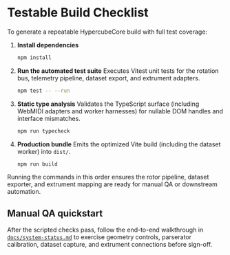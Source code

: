 # Testable Build Checklist

To generate a repeatable HypercubeCore build with full test coverage:

1. **Install dependencies**
   ```bash
   npm install
   ```
2. **Run the automated test suite**
   Executes Vitest unit tests for the rotation bus, telemetry pipeline, dataset export, and extrument adapters.
   ```bash
   npm test -- --run
   ```
3. **Static type analysis**
   Validates the TypeScript surface (including WebMIDI adapters and worker harnesses) for nullable DOM handles and interface mismatches.
   ```bash
   npm run typecheck
   ```
4. **Production bundle**
   Emits the optimized Vite build (including the dataset worker) into `dist/`.
   ```bash
   npm run build
   ```

Running the commands in this order ensures the rotor pipeline, dataset exporter, and extrument mapping are ready for manual QA or downstream automation.

## Manual QA quickstart

After the scripted checks pass, follow the end-to-end walkthrough in [`docs/system-status.md`](./system-status.md#personal-testing-checklist) to exercise geometry controls, parserator calibration, dataset capture, and extrument connections before sign-off.
